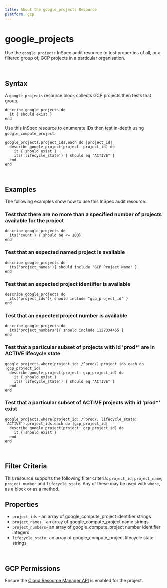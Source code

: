 ```yaml
---
title: About the google_projects Resource
platform: gcp
---
```


# google\_projects

Use the `google_projects` InSpec audit resource to test properties of all, or a filtered group of, GCP projects in a particular organisation.

<br>

## Syntax

A `google_projects` resource block collects GCP projects then tests that group.

    describe google_projects do
      it { should exist }
    end

Use this InSpec resource to enumerate IDs then test in-depth using `google_compute_project`.

    google_projects.project_ids.each do |project_id|
      describe google_project(project: project_id) do
        it { should exist }
        its('lifecycle_state') { should eq "ACTIVE" }
      end
    end

<br>

## Examples

The following examples show how to use this InSpec audit resource.

### Test that there are no more than a specified number of projects available for the project

    describe google_projects do
      its('count') { should be <= 100}
    end

### Test that an expected named project is available

    describe google_projects do
      its('project_names'){ should include "GCP Project Name" }
    end

### Test that an expected project identifier is available

    describe google_projects do
      its('project_ids'){ should include "gcp_project_id" }
    end
    
### Test that an expected project number is available

    describe google_projects do
      its('project_numbers'){ should include 1122334455 }
    end    

### Test that a particular subset of projects with id 'prod*' are in ACTIVE lifecycle state

    google_projects.where(project_id: /^prod/).project_ids.each do |gcp_project_id|
      describe google_project(project: gcp_project_id) do
        it { should exist }
        its('lifecycle_state') { should eq "ACTIVE" }
      end
    end

### Test that a particular subset of ACTIVE projects with id 'prod*' exist

    google_projects.where(project_id: /^prod/, lifecycle_state: 'ACTIVE').project_ids.each do |gcp_project_id|
      describe google_project(project: gcp_project_id) do
        it { should exist }
      end
    end
    
<br>

## Filter Criteria

This resource supports the following filter criteria:  `project_id`; `project_name`; `project_number` and `lifecycle_state`. Any of these may be used with `where`, as a block or as a method.

## Properties

*  `project_ids` - an array of google_compute_project identifier strings
*  `project_names` - an array of google_compute_project name strings
*  `project_numbers`- an array of google_compute_project number identifier integers
*  `lifecycle_state`- an array of google_compute_project lifecycle state strings

<br>


## GCP Permissions

Ensure the [Cloud Resource Manager API](https://console.cloud.google.com/apis/library/cloudresourcemanager.googleapis.com/) is enabled for the project.